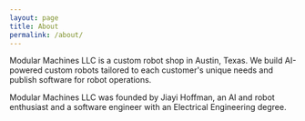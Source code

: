 ```yaml
---
layout: page
title: About
permalink: /about/
---
```


Modular Machines LLC is a custom robot shop in Austin, Texas. We build AI-powered custom robots tailored to each customer's unique needs and publish software for robot operations. 

Modular Machines LLC was founded by Jiayi Hoffman, an AI and robot enthusiast and a software engineer with an Electrical Engineering degree. 
